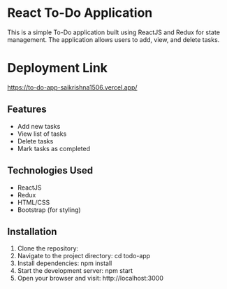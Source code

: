 # React To-Do Application

This is a simple To-Do application built using ReactJS and Redux for state management. The application allows users to add, view, and delete tasks.
# Deployment Link
https://to-do-app-saikrishna1506.vercel.app/
## Features

- Add new tasks
- View list of tasks
- Delete tasks
- Mark tasks as completed

## Technologies Used

- ReactJS
- Redux
- HTML/CSS
- Bootstrap (for styling)

## Installation

1. Clone the repository:
2. Navigate to the project directory: cd todo-app
3. Install dependencies: npm install
4. Start the development server: npm start
5. Open your browser and visit: http://localhost:3000
